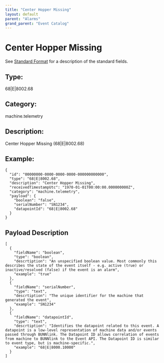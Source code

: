 ```yaml
---
title: "Center Hopper Missing"
layout: default
parent: "Alarms"
grand_parent: "Event Catalog"
---
```


# Center Hopper Missing

See [Standard Format](/event-subscriptions/event-format) for a description of the standard fields.

## Type:

68\|E\|8002.68

## Category:

machine.telemetry

## Description: 

Center Hopper Missing (68\|E\|8002.68)

## Example:

```
{
  "id": "00000000-0000-0000-0000-000000000000",
  "type": "68|E|8002.68",
  "description": "Center Hopper Missing",
  "receivedTimestampUtc": "1970-01-01T00:00:00.000000000Z",
  "category": "machine.telemetry",
  "payload": {
    "boolean": "false",
    "serialNumber": "SN1234",
    "datapointId": "68|E|8002.68"
  }
}
```

## Payload Description

```
[
  {
    "fieldName": "boolean",
    "type": "boolean",
    "descrtiption": "An unspecified boolean value. Most commonly this describes the state of the event itself - e.g. active (true) or inactive/resolved (false) if the event is an alarm",
    "example": "true"
  },
  {
    "fieldName": "serialNumber",
    "type": "text",
    "descrtiption": "The unique identifier for the machine that generated the event",
    "example": "SN1234"
  },
  {
    "fieldName": "datapointId",
    "type": "text",
    "descrtiption": "Identifies the datapoint related to this event. A datapoint is a low-level representation of machine data and/or events passed through BUNNlink. The Datapoint ID allows correlation of events from machine to BUNNlink to the Event API. The Datapoint ID is similar to event type, but is machine-specific.",
    "example": "68|E|8000.10000"
  }
]
```

